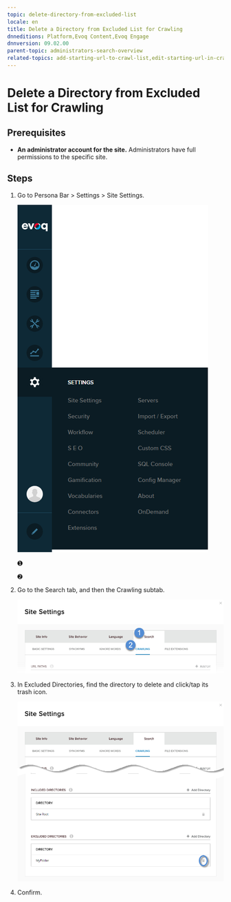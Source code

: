 ```yaml
---
topic: delete-directory-from-excluded-list
locale: en
title: Delete a Directory from Excluded List for Crawling
dnneditions: Platform,Evoq Content,Evoq Engage
dnnversion: 09.02.00
parent-topic: administrators-search-overview
related-topics: add-starting-url-to-crawl-list,edit-starting-url-in-crawl-list,delete-starting-url-from-crawl-list,add-directory-to-included-list,delete-directory-from-included-list,add-directory-to-excluded-list,add-file-extension-to-included-or-excluded-list,delete-file-extension-from-included-or-excluded-list
---
```


# Delete a Directory from Excluded List for Crawling

## Prerequisites

*   **An administrator account for the site.** Administrators have full permissions to the specific site.

## Steps

1.  Go to Persona Bar \> Settings \> Site Settings.
    
    ![Persona Bar > Settings > Site Settings](img/scr-pbar-host-Settings-E91.png)
    
    ➊
    
    ➋
    
2.  Go to the Search tab, and then the Crawling subtab.
    
    ![Search > Crawling](img/scr-pbtabs-all-Settings-SiteSettings-Search-Crawling-E90.png)
    
3.  In Excluded Directories, find the directory to delete and click/tap its trash icon.
    
      
    
    ![](img/scr-SiteSettings-Search-Crawling-ExcludedDirectories-delete-E90.png)
    
      
    
4.  Confirm.